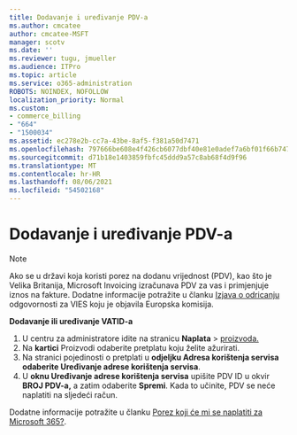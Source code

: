 ```yaml
---
title: Dodavanje i uređivanje PDV-a
ms.author: cmcatee
author: cmcatee-MSFT
manager: scotv
ms.date: ''
ms.reviewer: tugu, jmueller
ms.audience: ITPro
ms.topic: article
ms.service: o365-administration
ROBOTS: NOINDEX, NOFOLLOW
localization_priority: Normal
ms.custom:
- commerce_billing
- "664"
- "1500034"
ms.assetid: ec278e2b-cc7a-43be-8af5-f381a50d7471
ms.openlocfilehash: 797666be608e4f426cb6077dbf40e81e0adef7a6bf01f66b74722274a01c42c7
ms.sourcegitcommit: d71b18e1403859fbfc45ddd9a57c8ab68f4d9f96
ms.translationtype: MT
ms.contentlocale: hr-HR
ms.lasthandoff: 08/06/2021
ms.locfileid: "54502168"
---
```

# <a name="how-to-add-or-edit-a-vatid"></a>Dodavanje i uređivanje PDV-a

> [!NOTE]
> Ako se u državi koja koristi porez na dodanu vrijednost (PDV), kao što je Velika Britanija, Microsoft Invoicing izračunava PDV za vas i primjenjuje iznos na fakture. Dodatne informacije potražite u članku [Izjava o odricanju](https://go.microsoft.com/fwlink/p/?LinkID=841741) odgovornosti za VIES koju je objavila Europska komisija.

**Dodavanje ili uređivanje VATID-a**

1. U centru za administratore idite na stranicu **Naplata** \> [proizvoda.](https://go.microsoft.com/fwlink/p/?linkid=842054)
2. Na **kartici** Proizvodi odaberite pretplatu koju želite ažurirati.
3. Na stranici pojedinosti o pretplati u **odjeljku Adresa korištenja servisa** **odaberite Uređivanje adrese korištenja servisa**.
4. U **oknu Uređivanje adrese korištenja servisa** upišite PDV ID u okvir **BROJ PDV-a,** a zatim odaberite **Spremi**. Kada to učinite, PDV se neće naplatiti na sljedeći račun.

Dodatne informacije potražite u članku [Porez koji će mi se naplatiti za Microsoft 365?](/microsoft-365/commerce/billing-and-payments/tax-information#what-tax-will-i-be-charged).
